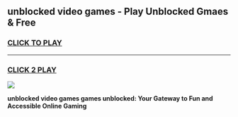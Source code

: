 
## unblocked video games - Play Unblocked Gmaes & Free
<h3>
<a href="https://news.freeplayer.one?title=unblocked_video_games&ref=23F">CLICK TO PLAY</a></h3>
<hr>

<h3>
<a href="https://news.freeplayer.one?title=unblocked_video_games&ref=23F">CLICK 2 PLAY</a>
  
</h3>

<a href="https://news.freeplayer.one?title=unblocked_video_games&ref=23F/"><img src="https://clearcache.store/games.png"></a>


**unblocked video games games unblocked: Your Gateway to Fun and Accessible Online Gaming**
